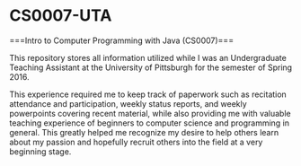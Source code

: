 # CS0007-UTA
===Intro to Computer Programming with Java (CS0007)===

This repository stores all information utilized while I was an Undergraduate Teaching Assistant at the University of Pittsburgh
for the semester of Spring 2016.

This experience required me to keep track of paperwork such as recitation attendance and participation, weekly status reports,
and weekly powerpoints covering recent material, while also providing me with valuable teaching experience of beginners
to computer science and programming in general.  This greatly helped me recognize my desire to help others learn about my passion
and hopefully recruit others into the field at a very beginning stage.
